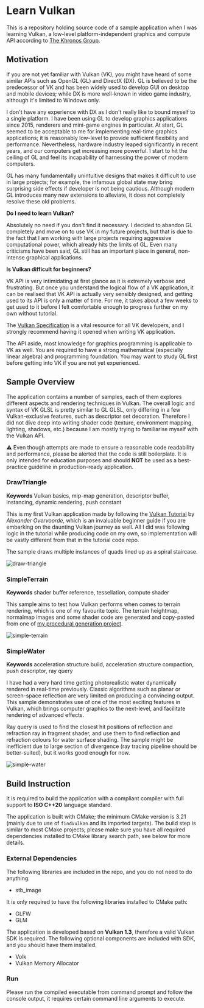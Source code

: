 # Learn Vulkan

This is a repository holding source code of a sample application when I was learning Vulkan, a low-level platform-independent graphics and compute API according to [The Khronos Group](https://khronos.org/registry/vulkan).

## Motivation

If you are not yet familiar with Vulkan (VK), you might have heard of some similar APIs such as OpenGL (GL) and DirectX (DX). GL is believed to be the predecessor of VK and has been widely used to develop GUI on desktop and mobile devices; while DX is more well-known in video game industry, although it's limited to Windows only.

I don't have any experience with DX as I don't really like to bound myself to a single platform. I have been using GL to develop graphics applications since 2015, renderers and mini-game engines in particular. At start, GL seemed to be acceptable to me for implementing real-time graphics applications; it is reasonably low-level to provide sufficient flexibility and performance. Nevertheless, hardware industry leaped significantly in recent years, and our computers get increasing more powerful. I start to hit the ceiling of GL and feel its incapability of harnessing the power of modern computers.

GL has many fundamentally unintuitive designs that makes it difficult to use in large projects; for example, the infamous global state may bring surprising side effects if developer is not being cautious. Although modern GL introduces many new extensions to alleviate, it does not completely resolve these old problems.

**Do I need to learn Vulkan?**

Absolutely no need if you don't find it necessary. I decided to abandon GL completely and move on to use VK in my future projects, but that is due to the fact that I am working with large projects requiring aggressive computational power, which already hits the limits of GL. Even many criticisms have been said, GL still has an important place in general, non-intense graphical applications.

**Is Vulkan difficult for beginners?**

VK API is very intimidating at first glance as it is extremely verbose and frustrating. But once you understand the logical flow of a VK application, it can be realised that VK API is actually very sensibly designed, and getting used to its API is only a matter of time. For me, it takes about a few weeks to get used to it before I felt comfortable enough to progress further on my own without tutorial.

The [Vulkan Specification](https://registry.khronos.org/vulkan/) is a vital resource for all VK developers, and I strongly recommend having it opened when writing VK application.

The API aside, most knowledge for graphics programming is applicable to VK as well. You are required to have a strong mathematical (especially linear algebra) and programming foundation. You may want to study GL first before getting into VK if you are not yet experienced.

## Sample Overview

The application contains a number of samples, each of them explores different aspects and rendering techniques in Vulkan. The overall logic and syntax of VK GLSL is pretty similar to GL GLSL, only differing in a few Vulkan-exclusive features, such as descriptor set decoration. Therefore I did not dive deep into writing shader code (texture, environment mapping, lighting, shadows, etc.) because I am mostly trying to familiarise myself with the Vulkan API.

:warning: Even though attempts are made to ensure a reasonable code readability and performance, please be alerted that the code is still boilerplate. It is only intended for education purposes and should **NOT** be used as a best-practice guideline in production-ready application.

### DrawTriangle

**Keywords** Vulkan basics, mip-map generation, descriptor buffer, instancing, dynamic rendering, push constant

This is my first Vulkan application made by following the [Vulkan Tutorial](https://vulkan-tutorial.com/) by *Alexander Overvoorde*, which is an invaluable beginner guide if you are embarking on the daunting Vulkan journey as well. All I did was following logic in the tutorial while producing code on my own, so implementation will be vastly different from that in the tutorial code repo.

The sample draws multiple instances of quads lined up as a spiral staircase.

![draw-triangle](https://user-images.githubusercontent.com/77457215/265590962-018e0a69-9f53-44bc-9380-f00b5eabdc08.png)

### SimpleTerrain

**Keywords** shader buffer reference, tessellation, compute shader

This sample aims to test how Vulkan performs when comes to terrain rendering, which is one of my favourite topic. The terrain heightmap, normalmap images and some shader code are generated and copy-pasted from one of [my procedural generation project](https://github.com/stephen-hqxu/superterrainplus).

![simple-terrain](https://user-images.githubusercontent.com/77457215/268442372-d91364d7-7f25-420b-8c2f-60f4e5e8b2be.png)

### SimpleWater

**Keywords** acceleration structure build, acceleration structure compaction, push descriptor, ray query

I have had a very hard time getting photorealistic water dynamically rendered in real-time previously. Classic algorithms such as planar or screen-space reflection are very limited on producing a convincing output. This sample demonstrates use of one of the most exciting features in Vulkan, which brings computer graphics to the next-level, and facilitate rendering of advanced effects.

Ray query is used to find the closest hit positions of reflection and refraction ray in fragment shader, and use them to find reflection and refraction colours for water surface shading. The sample might be inefficient due to large section of divergence (ray tracing pipeline should be better-suited), but it works good enough for now.

![simple-water](https://user-images.githubusercontent.com/77457215/268442380-6e778977-2491-47b5-8d82-7e12d62a502d.png)

## Build Instruction

It is required to build the application with a compliant compiler with full support to **ISO C++20** language standard.

The application is built with CMake; the minimum CMake version is 3.21 (mainly due to use of `findVulkan` and its imported targets). The build step is similar to most CMake projects; please make sure you have all required dependencies installed to CMake library search path, see below for more details.

### External Dependencies

The following libraries are included in the repo, and you do not need to do anything:

- stb_image

It is only required to have the following libraries installed to CMake path:

- GLFW
- GLM

The application is developed based on **Vulkan 1.3**, therefore a valid Vulkan SDK is required. The following optional components are included with SDK, and you should have them installed.

- Volk
- Vulkan Memory Allocator

### Run

Please run the compiled executable from command prompt and follow the console output, it requires certain command line arguments to execute.